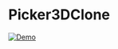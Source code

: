 # Picker3DClone
 
[![Demo](https://i.stack.imgur.com/Vp2cE.png)]([https://youtu.be/vt5fpE0bzSY](https://www.youtube.com/watch?v=-ZjQpRw7Ztk&ab_channel=MertSancar)https://www.youtube.com/watch?v=-ZjQpRw7Ztk&ab_channel=MertSancar)

